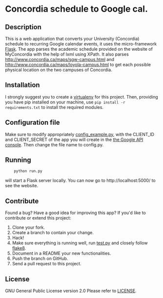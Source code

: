 # Concordia schedule to Google cal.

## Description

This is a web application that converts your University (Concordia) schedule to recurring Google calendar events, it uses the micro-framework [Flask][fl].
The app parses the academic schedule provided on the website of MyConcordia with the help of lxml using XPath.
It also parses <http://www.concordia.ca/maps/sgw-campus.html> and <http://www.concordia.ca/maps/loyola-campus.html> to get each possible physical location on the two campuses of Concordia.

## Installation

I strongly suggest you to create a [virtualenv][ve] for this project.
Then, providing you have pip installed on your machine,
use `pip install -r requirements.txt` to install the required modules.

## Configuration file

Make sure to modify appropriately [config_example.py](/config_example.py), with the CLIENT_ID and CLIENT_SECRET of the app you will create in the [the Google API console][gapi]. Then change the file name to config.py.


## Running

```bash
    python run.py
```
will start a Flask server locally. You can now go to http://localhost:5000/ to see the website.

## Contribute

Found a bug? Have a good idea for improving this app?
If you'd like to contribute or extend this project:

1. Clone your fork.
1. Create a branch to contain your change.
1. Hack!
1. Make sure everything is running well, run [test.py](/test.py) and closely follow [flake8][f8].
1. Document in a README your new functionalities.
1. Push the branch on GitHub.
1. Send a pull request to this project.

## License

GNU General Public License version 2.0
Please refer to [LICENSE](/LICENSE/).

[gapi]: https://developers.google.com/console/
[ve]: http://www.virtualenv.org/en/latest/virtualenv.html#installation
[fl]: http://flask.pocoo.org/docs/
[f8]: https://pypi.python.org/pypi/flake8

